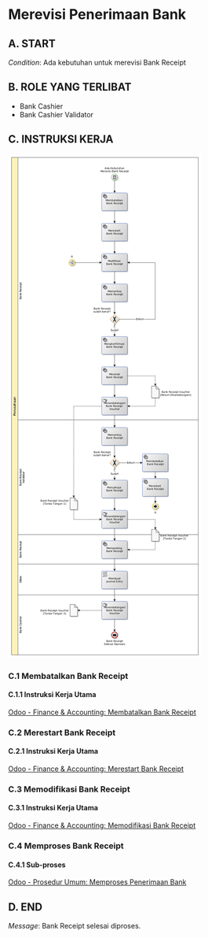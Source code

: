 # Merevisi Penerimaan Bank

## <a name="input">A. START</a>

*Condition*: Ada kebutuhan untuk merevisi Bank Receipt

## <a name="role">B. ROLE YANG TERLIBAT</a>

* Bank Cashier
* Bank Cashier Validator

## <a name="instruksi">C. INSTRUKSI KERJA</a>

![](../img/merevisi-penerimaan-bank.png)

### C.1 Membatalkan Bank Receipt

#### C.1.1 Instruksi Kerja Utama

[Odoo - Finance & Accounting: Membatalkan Bank Receipt](https://open-synergy.github.io/mdbook-fa/transaksi/bank-receipt/batal.html)

### C.2 Merestart Bank Receipt

#### C.2.1 Instruksi Kerja Utama

[Odoo - Finance & Accounting: Merestart Bank Receipt](https://open-synergy.github.io/mdbook-fa/transaksi/bank-receipt/restart.html)

### C.3 Memodifikasi Bank Receipt

#### C.3.1 Instruksi Kerja Utama

[Odoo - Finance & Accounting: Memodifikasi Bank Receipt](https://open-synergy.github.io/mdbook-fa/transaksi/bank-receipt/memodifikasi.html)

### C.4 Memproses Bank Receipt

#### C.4.1 Sub-proses

[Odoo - Prosedur Umum: Memproses Penerimaan Bank](https://open-synergy.github.io/mdbook-prosedur-umum/fa/memproses-penerimaan-bank.html)

## <a name="input">D. END</a>

*Message*: Bank Receipt selesai diproses.

